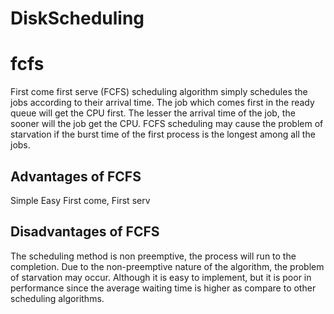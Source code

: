 # DiskScheduling

# fcfs
First come first serve (FCFS) scheduling algorithm simply schedules the jobs according to their arrival time. The job which comes first in the ready queue will get the CPU first. The lesser the arrival time of the job, the sooner will the job get the CPU. FCFS scheduling may cause the problem of starvation if the burst time of the first process is the longest among all the jobs.

## Advantages of FCFS
Simple
Easy
First come, First serv
## Disadvantages of FCFS
The scheduling method is non preemptive, the process will run to the completion.
Due to the non-preemptive nature of the algorithm, the problem of starvation may occur.
Although it is easy to implement, but it is poor in performance since the average waiting time is higher as compare to other scheduling algorithms.
